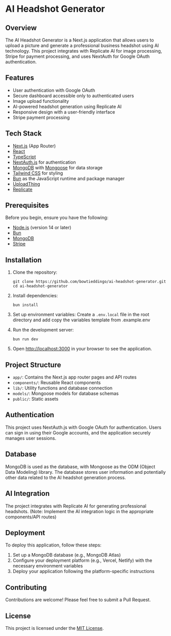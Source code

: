 # AI Headshot Generator

## Overview

The AI Headshot Generator is a Next.js application that allows users to upload a picture and generate a professional business headshot using AI technology. This project integrates with Replicate AI for image processing, Stripe for payment processing, and uses NextAuth for Google OAuth authentication.

## Features

- User authentication with Google OAuth
- Secure dashboard accessible only to authenticated users
- Image upload functionality
- AI-powered headshot generation using Replicate AI
- Responsive design with a user-friendly interface
- Stripe payment processing

## Tech Stack

- [Next.js](https://nextjs.org/) (App Router)
- [React](https://reactjs.org/)
- [TypeScript](https://www.typescriptlang.org/)
- [NextAuth.js](https://next-auth.js.org/) for authentication
- [MongoDB](https://www.mongodb.com/) with [Mongoose](https://mongoosejs.com/) for data storage
- [Tailwind CSS](https://tailwindcss.com/) for styling
- [Bun](https://bun.sh/) as the JavaScript runtime and package manager
- [UploadThing](https://www.uploadthing.com)
- [Replicate](https://replicate.com/)

## Prerequisites

Before you begin, ensure you have the following:
- [Node.js](https://nodejs.org/) (version 14 or later)
- [Bun](https://bun.sh/)
- [MongoDB](https://www.mongodb.com/)
- [Stripe](https://www.strpie.com)

## Installation

1. Clone the repository:
   ```
   git clone https://github.com/bowtieddingo/ai-headshot-generator.git
   cd ai-headshot-generator
   ```

2. Install dependencies:
   ```
   bun install
   ```

3. Set up environment variables:
   Create a `.env.local` file in the root directory and add copy the variables template from .example.env
   
5. Run the development server:
   ```
   bun run dev
   ```

6. Open [http://localhost:3000](http://localhost:3000) in your browser to see the application.

## Project Structure

- `app/`: Contains the Next.js app router pages and API routes
- `components/`: Reusable React components
- `lib/`: Utility functions and database connection
- `models/`: Mongoose models for database schemas
- `public/`: Static assets

## Authentication

This project uses NextAuth.js with Google OAuth for authentication. Users can sign in using their Google accounts, and the application securely manages user sessions.

## Database

MongoDB is used as the database, with Mongoose as the ODM (Object Data Modeling) library. The database stores user information and potentially other data related to the AI headshot generation process.

## AI Integration

The project integrates with Replicate AI for generating professional headshots. (Note: Implement the AI integration logic in the appropriate components/API routes)

## Deployment

To deploy this application, follow these steps:

1. Set up a MongoDB database (e.g., MongoDB Atlas)
2. Configure your deployment platform (e.g., Vercel, Netlify) with the necessary environment variables
3. Deploy your application following the platform-specific instructions

## Contributing

Contributions are welcome! Please feel free to submit a Pull Request.

## License

This project is licensed under the [MIT License](LICENSE).
